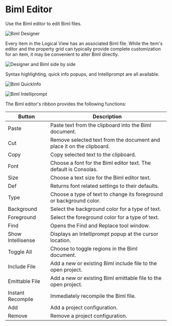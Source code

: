 # Biml Editor

Use the Biml editor to edit Biml files.

![Biml Designer](https://varigencecom.blob.core.windows.net/images-mistdocumentation-editoroverviews/Biml1.png)

Every item in the Logical View has an associated Biml file. While the item's editor and the property grid can typically provide complete customization for an item, it may be convenient to alter Biml directly.

![Designer and Biml side by side](https://varigencecom.blob.core.windows.net/images-mistdocumentation-editoroverviews/Biml2.png)

Syntax highlighting, quick info popups, and Intelliprompt are all available.

![Biml QuickInfo](https://varigencecom.blob.core.windows.net/images-mistdocumentation-editoroverviews/Biml3.png)

![Biml Intelliprompt](https://varigencecom.blob.core.windows.net/images-mistdocumentation-editoroverviews/Biml4.png)

The Biml editor's ribbon provides the following functions:

Button | Description
--- | ---
Paste | Paste text from the clipboard into the Biml document.
Cut | Remove selected text from the document and place it on the clipboard.
Copy | Copy selected text to the clipboard.
Font | Choose a font for the Biml editor text. The default is Consolas.
Size | Choose a text size for the Biml editor text.
Def | Returns font related settings to their defaults.
Type | Choose a type of text to change its foreground or background color.
Background | Select the background color for a type of text.
Foreground | Select the foreground color for a type of text.
Find | Opens the Find and Replace tool window.
Show Intellisense | Displays an Intelliprompt popup at the cursor location.
Toggle All | Choose to toggle regions in the Biml document.
Include File | Add a new or existing Biml include file to the open project.
Emittable File | Add a new or existing Biml emittable file to the open project.
Instant Recompile | Immediately recompile the Biml file.
Add | Add a project configuration.
Remove | Remove a project configuration.